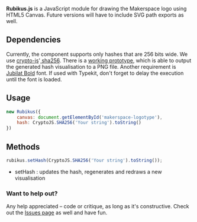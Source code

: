 **Rubikus.js** is a JavaScript module for drawing the Makerspace logo using HTML5 Canvas. Future versions will have to include SVG path exports as well.

## Dependencies

Currently, the component supports only hashes that are 256 bits wide. We use [crypto-js](https://code.google.com/p/crypto-js/)'[ sha256](http://crypto-js.googlecode.com/svn/tags/3.1.2/build/rollups/sha256.js). There is a [working prototype](http://makerspace.lt/Rubikus.js/#github.com), which is able to output the generated hash visualisation to a PNG file. Another requirement is [Jubilat Bold](http://www.dardenstudio.com/typefaces/jubilat) font. If used with Typekit, don't forget to delay the execution until the font is loaded.

## Usage

```javascript
new Rubikus({
    canvas: document.getElementById('makerspace-logotype'),
    hash: CryptoJS.SHA256('Your string').toString()
})
```

## Methods
```javascript
rubikus.setHash(CryptoJS.SHA256('Your string').toString());
```
* setHash : updates the hash, regenerates and redraws a new visualisation

### Want to help out?
Any help appreciated – code or critique, as long as it's constructive. Check out the [Issues page](https://github.com/makerspacelt/Rubikus.js/issues) as well and have fun.